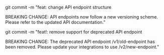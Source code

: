 git commit -m "feat: change API endpoint structure

BREAKING CHANGE: API endpoints now follow a new versioning scheme. Please refer to the updated API documentation."

git commit -m "feat!: remove support for deprecated API endpoint

BREAKING CHANGE: The deprecated API endpoint /v1/old-endpoint has been removed. Please update your integrations to use /v2/new-endpoint."
